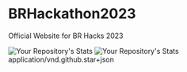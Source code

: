 # BRHackathon2023
Official Website for BR Hacks 2023

![Your Repository's Stats](https://github-readme-stats.vercel.app/api?username=ethanw2457&show_icons=true)
![Your Repository's Stats](https://github-readme-stats.vercel.app/api?username=Kinshuk-Goel&show_icons=true)
application/vnd.github.star+json
